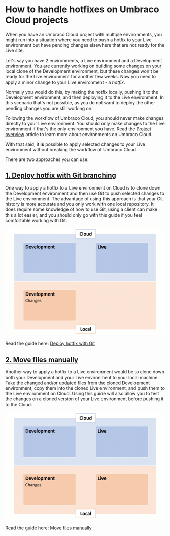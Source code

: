 ---
---

# How to handle hotfixes on Umbraco Cloud projects

When you have an Umbraco Cloud project with multiple environments, you might run into a situation where you need to push a hotfix to your Live environment but have pending changes elsewhere that are not ready for the Live site.

Let's say you have 2 environments, a Live environment and a Development environment. You are currently working on building some changes on your local clone of the Development environment, but these changes won't be ready for the Live environment for another few weeks. Now you need to apply a minor change to your Live environment - a *hotfix*.

Normally you would do this, by making the hotfix locally, pushing it to the Development environment, and then deploying it to the Live environment. In this scenario that's not possible, as you do not want to deploy the other pending changes you are still working on.

Following the workflow of Umbraco Cloud, you should never make changes directly to your Live environment. You should only make changes to the Live environment if that's the only environment you have. Read the [Project overview](/umbraco-cloud/getting-started/project-overview.md) article to learn more about environments on Umbraco Cloud.

With that said, it **is** possible to apply selected changes to your Live environment without breaking the workflow of Umbraco Cloud.

There are two approaches you can use:

## [1. Deploy hotfix with Git branching](using-git.md)

One way to apply a hotfix to a Live environment on Cloud is to clone down the Development environment and then use Git to push selected changes to the Live environment. The advantage of using this approach is that your Git history is more accurate and you only work with one local repository. It does require some knowledge of how to use Git, using a client can make this a lot easier, and you should only go with this guide if you feel comfortable working with Git.

![Use Git](images/hotfix-using-git.gif)

Read the guide here: [Deploy hotfix with Git](Using-Git/)

## [2. Move files manually](move-files-manually.md)

Another way to apply a hotfix to a Live environment would be to clone down both your Development and your Live environment to your local machine. Take the changed and/or updated files from the cloned Development environment, copy them into the cloned Live environment, and push them to the Live environment on Cloud. Using this guide will also allow you to test the changes on a cloned version of your Live environment before pushing it to the Cloud.

![Manual move](images/hotfix-manual-move.gif)

Read the guide here: [Move files manually](move-files-manually.md)
